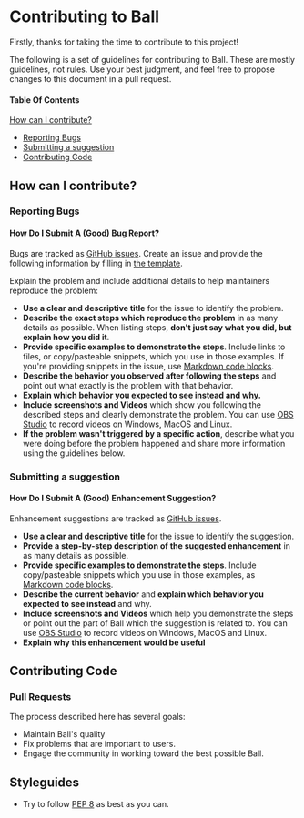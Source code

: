 # Contributing to Ball
Firstly, thanks for taking the time to contribute to this project!

The following is a set of guidelines for contributing to Ball. These are mostly guidelines, not rules. Use your best judgment, and feel free to propose changes to this document in a pull request.

#### Table Of Contents
[How can I contribute?](#how-can-i-contribute)
- [Reporting Bugs](#reporting-bugs)
- [Submitting a suggestion](#submitting-a-suggestion)
- [Contributing Code](#contributing-code)


## How can I contribute?
### Reporting Bugs

#### How Do I Submit A (Good) Bug Report?

Bugs are tracked as [GitHub issues](https://guides.github.com/features/issues/). Create an issue and provide the following information by filling in [the template](https://github.com/MouseMoosz/ball/blob/railway/.github/ISSUE_TEMPLATE/bug_report.md).

Explain the problem and include additional details to help maintainers reproduce the problem:

* **Use a clear and descriptive title** for the issue to identify the problem.
* **Describe the exact steps which reproduce the problem** in as many details as possible. When listing steps, **don't just say what you did, but explain how you did it**.
* **Provide specific examples to demonstrate the steps**. Include links to files, or copy/pasteable snippets, which you use in those examples. If you're providing snippets in the issue, use [Markdown code blocks](https://help.github.com/articles/markdown-basics/#multiple-lines).
* **Describe the behavior you observed after following the steps** and point out what exactly is the problem with that behavior.
* **Explain which behavior you expected to see instead and why.**
* **Include screenshots and Videos** which show you following the described steps and clearly demonstrate the problem. You can use [OBS Studio](https://obsproject.com) to record videos on Windows, MacOS and Linux.
* **If the problem wasn't triggered by a specific action**, describe what you were doing before the problem happened and share more information using the guidelines below.

### Submitting a suggestion
#### How Do I Submit A (Good) Enhancement Suggestion?
Enhancement suggestions are tracked as [GitHub issues](https://guides.github.com/features/issues/).

* **Use a clear and descriptive title** for the issue to identify the suggestion.
* **Provide a step-by-step description of the suggested enhancement** in as many details as possible.
* **Provide specific examples to demonstrate the steps**. Include copy/pasteable snippets which you use in those examples, as [Markdown code blocks](https://help.github.com/articles/markdown-basics/#multiple-lines).
* **Describe the current behavior** and **explain which behavior you expected to see instead** and why.
* **Include screenshots and Videos** which help you demonstrate the steps or point out the part of Ball which the suggestion is related to. You can use [OBS Studio](https://obsproject.com) to record videos on Windows, MacOS and Linux.
* **Explain why this enhancement would be useful** 

## Contributing Code

### Pull Requests

The process described here has several goals:

- Maintain Ball's quality
- Fix problems that are important to users.
- Engage the community in working toward the best possible Ball.

## Styleguides
- Try to follow [PEP 8](https://peps.python.org/pep-0008) as best as you can.
